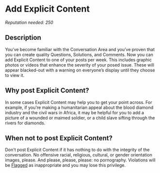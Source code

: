 # Add Explicit Content #
*Reputation needed: 250*
## Description ##
You’ve become familiar with the Conversation Area and you’ve proven that you 
can create quality Questions, Solutions, and Comments. Now you can add Explicit 
Content to one of your posts per week. This includes graphic photos or videos 
that enhance the severity of your posed issue. These will appear 
blacked-out with a warning on everyone’s display until they choose to 
view it. 

## Why post Explicit Content? ##
In some cases Explicit Content may help you to get your point across. For 
example, if you're making a humanitarian appeal about the blood diamond 
industry and the civil wars in Africa, it may be helpful for you to add 
a picture of a wounded or maimed soldier, or a child slave sifting through 
the rivers for diamonds. 

## When not to post Explicit Content? ##
Don't post Explicit Content if it has nothing to do with the integrity of the 
conversation. No offensive racial, religious, cultural, or gender 
orientation images, please. And please, please, please: no pornography. 
Violations will be [Flagged][1] as inappropriate and you may lose this
privilege.

[1]: /help/privileges/flagging/